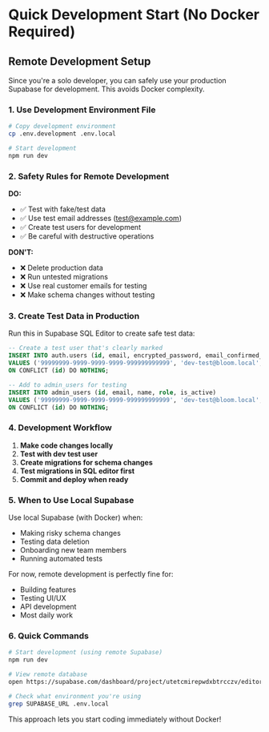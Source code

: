 # Quick Development Start (No Docker Required)

## Remote Development Setup

Since you're a solo developer, you can safely use your production Supabase for development. This avoids Docker complexity.

### 1. Use Development Environment File
```bash
# Copy development environment
cp .env.development .env.local

# Start development
npm run dev
```

### 2. Safety Rules for Remote Development

**DO:**
- ✅ Test with fake/test data
- ✅ Use test email addresses (test@example.com)
- ✅ Create test users for development
- ✅ Be careful with destructive operations

**DON'T:**
- ❌ Delete production data
- ❌ Run untested migrations
- ❌ Use real customer emails for testing
- ❌ Make schema changes without testing

### 3. Create Test Data in Production

Run this in Supabase SQL Editor to create safe test data:

```sql
-- Create a test user that's clearly marked
INSERT INTO auth.users (id, email, encrypted_password, email_confirmed_at)
VALUES ('99999999-9999-9999-9999-999999999999', 'dev-test@bloom.local', crypt('devtest123', gen_salt('bf')), now())
ON CONFLICT (id) DO NOTHING;

-- Add to admin_users for testing
INSERT INTO admin_users (id, email, name, role, is_active)
VALUES ('99999999-9999-9999-9999-999999999999', 'dev-test@bloom.local', 'Dev Test User', 'admin', true)
ON CONFLICT (id) DO NOTHING;
```

### 4. Development Workflow

1. **Make code changes locally**
2. **Test with dev test user**
3. **Create migrations for schema changes**
4. **Test migrations in SQL editor first**
5. **Commit and deploy when ready**

### 5. When to Use Local Supabase

Use local Supabase (with Docker) when:
- Making risky schema changes
- Testing data deletion
- Onboarding new team members
- Running automated tests

For now, remote development is perfectly fine for:
- Building features
- Testing UI/UX
- API development
- Most daily work

### 6. Quick Commands

```bash
# Start development (using remote Supabase)
npm run dev

# View remote database
open https://supabase.com/dashboard/project/utetcmirepwdxbtrcczv/editor

# Check what environment you're using
grep SUPABASE_URL .env.local
```

This approach lets you start coding immediately without Docker!